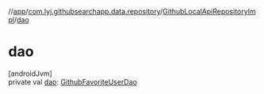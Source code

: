 //[app](../../../index.md)/[com.lyj.githubsearchapp.data.repository](../index.md)/[GithubLocalApiRepositoryImpl](index.md)/[dao](dao.md)

# dao

[androidJvm]\
private val [dao](dao.md): [GithubFavoriteUserDao](../../com.lyj.githubsearchapp.data.source.local.dao/-github-favorite-user-dao/index.md)
